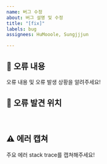 ```yaml
---
name: 버그 수정
about: 버그 설명 및 수정
title: "[fix]"
labels: bug
assignees: HuMooole, Sungjjjun

---
```


## 🤔 오류 내용
오류 내용 및 오류 발생 상황을 알려주세요!
<br>

## 🚩 오류 발견 위치
<br>

## ⚠ 에러 캡쳐
주요 에러 stack trace를 캡쳐해주세요!
<br>
